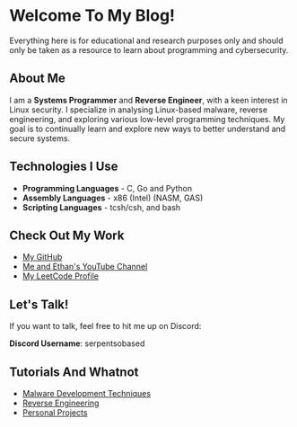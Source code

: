 # Welcome To My Blog!

Everything here is for educational and research purposes only and should only be taken as a resource to learn about programming and cybersecurity.

## About Me

I am a **Systems Programmer** and **Reverse Engineer**, with a keen interest in Linux security. I specialize in analysing Linux-based malware, reverse engineering, and exploring various low-level programming techniques. My goal is to continually learn and explore new ways to better understand and secure systems.

## Technologies I Use

- **Programming Languages** - C, Go and Python
- **Assembly Languages** - x86 (Intel) (NASM, GAS)
- **Scripting Languages** - tcsh/csh, and bash

## Check Out My Work

- [My GitHub](https://github.com/humzak711)
- [Me and Ethan's YouTube Channel](https://youtube.com/@TwofishSerpent)
- [My LeetCode Profile](https://leetcode.com/u/humzak711/)

## Let's Talk!

If you want to talk, feel free to hit me up on Discord:

**Discord Username**: serpentsobased

## Tutorials And Whatnot
- [Malware Development Techniques](malware_techniques)
- [Reverse Engineering](reverse_engineering)
- [Personal Projects](projects)
